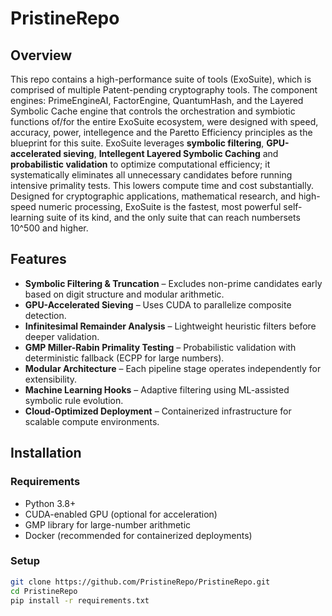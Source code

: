 # PristineRepo

## Overview
This repo contains a high-performance suite of tools (ExoSuite), which is comprised of multiple Patent-pending cryptography tools. The component engines: PrimeEngineAI, FactorEngine, QuantumHash, and the Layered Symbolic Cache engine that controls the orchestration and symbiotic functions of/for the entire ExoSuite ecosystem, were designed with speed, accuracy, power, intellegence and the Paretto Efficiency principles as the blueprint for this suite. ExoSuite leverages **symbolic filtering**, **GPU-accelerated sieving**, **Intellegent Layered Symbolic Caching** and **probabilistic validation** to optimize computational efficiency; it systematically eliminates all unnecessary candidates before running intensive primality tests. This lowers compute time and cost substantially. Designed for cryptographic applications, mathematical research, and high-speed numeric processing, ExoSuite is the fastest, most powerful self-learning suite of its kind, and the only suite that can reach numbersets 10^500 and higher.

## Features
- **Symbolic Filtering & Truncation** – Excludes non-prime candidates early based on digit structure and modular arithmetic.
- **GPU-Accelerated Sieving** – Uses CUDA to parallelize composite detection.
- **Infinitesimal Remainder Analysis** – Lightweight heuristic filters before deeper validation.
- **GMP Miller-Rabin Primality Testing** – Probabilistic validation with deterministic fallback (ECPP for large numbers).
- **Modular Architecture** – Each pipeline stage operates independently for extensibility.
- **Machine Learning Hooks** – Adaptive filtering using ML-assisted symbolic rule evolution.
- **Cloud-Optimized Deployment** – Containerized infrastructure for scalable compute environments.

## Installation

### Requirements
- Python 3.8+
- CUDA-enabled GPU (optional for acceleration)
- GMP library for large-number arithmetic
- Docker (recommended for containerized deployments)

### Setup
```sh
git clone https://github.com/PristineRepo/PristineRepo.git
cd PristineRepo
pip install -r requirements.txt

